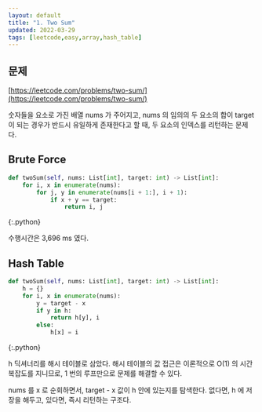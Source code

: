 ```yaml
---
layout: default
title: "1. Two Sum"
updated: 2022-03-29
tags: [leetcode,easy,array,hash_table]
---
```


## 문제

[https://leetcode.com/problems/two-sum/](https://leetcode.com/problems/two-sum/)

숫자들을 요소로 가진 배열 nums 가 주어지고, nums 의 임의의 두 요소의 합이 target 이 되는 경우가 반드시 유일하게 존재한다고 할 때, 두 요소의 인덱스를 리턴하는 문제다.

## Brute Force

```python
def twoSum(self, nums: List[int], target: int) -> List[int]:
    for i, x in enumerate(nums):
        for j, y in enumerate(nums[i + 1:], i + 1):
            if x + y == target:
                return i, j
```
{:.python}

수행시간은 3,696 ms 였다.

## Hash Table

```python
def twoSum(self, nums: List[int], target: int) -> List[int]:
    h = {}
    for i, x in enumerate(nums):
        y = target - x
        if y in h:
            return h[y], i
        else:
            h[x] = i
```
{:.python}

h 딕셔너리를 해시 테이블로 삼았다. 해시 테이블의 값 접근은 이론적으로 O(1) 의 시간복잡도를 지니므로, 1 번의 루프만으로 문제를 해결할 수 있다.

nums 를 x 로 순회하면서, target - x 값이 h 안에 있는지를 탐색한다. 없다면, h 에 저장을 해두고, 있다면, 즉시 리턴하는 구조다.